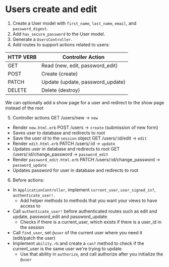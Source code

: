 # Users create and edit

1. Create a User model with `first_name`, `last_name`, `email`, and `password_digest`.
2. Add `has_secure_password` to the User model.
3. Generate a `UsersController`.
4. Add routes to support actions related to users:

| HTTP VERB | Controller Action                   |
| --------- | ----------------------------------- |
| GET       | Read (new, edit, password_edit)     |
| POST      | Create (create)                     |
| PATCH     | Update (update, password_update)    |
| DELETE    | Delete (destroy)                    |

We can optionally add a show page for a user and redirect to the show page instead of the root

5. Controller actions
GET /users/new -> `new`
  * Render `new.html.erb`
POST /users -> `create` (submission of new form)
  * Saves user to database and redirects to root
  * Save the user id to the `session` object
GET /users/:id/edit -> `edit` 
  * Render `edit.html.erb`
PATCH /users/:id -> `update`
  * Updates user in database and redirects to root
GET /users/:id/change_password -> `password_edit` 
  * Render `password_edit.html.erb`
PATCH /users/:id/change_password -> `password_update`
  * Updates password for user in database and redirects to root

6. Before actions:
* In `ApplicationController`, implement `current_user`, `user_signed_in?`, `authenticate_user!`.
  * Add helper methods to methods that you want your views to have access to
* Call `authenticate_user!` before authenticated routes such as edit and update, password_edit and password_update
  * Checks if there is a current_user, which exists if there is a user_id in the session
* Call `find_user`, set `@user` of the current user where you need it (edit/patch the user)
* Implement `ability.rb` and create a `can?` method to check if the current_user is the same user we're trying to update
  * Use that ability in `authorize`, and call authorize after you initialize the `@user`